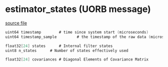# estimator_states (UORB message)



[source file](https://github.com/PX4/PX4-Autopilot/blob/release/1.13/msg/estimator_states.msg)

```c
uint64 timestamp		# time since system start (microseconds)
uint64 timestamp_sample         # the timestamp of the raw data (microseconds)

float32[24] states		# Internal filter states
uint8 n_states		# Number of states effectively used

float32[24] covariances	# Diagonal Elements of Covariance Matrix

```
